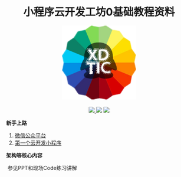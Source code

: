 <h1 align="center">小程序云开发工坊0基础教程资料</h1>
<p align="center">
	<img src="./pic/logo.png" alt="logo.png" height="200"/>
    <br/><br/>
    <a href="https://github.com/XDTIC/HowToBeginWithWechatMiniProgram/blob/master/LICENSE">
        <img src="https://img.shields.io/github/license/mashape/apistatus.svg?maxAge=2592000"/>
    </a>
	<img src="https://img.shields.io/github/repo-size/XDTIC/HowToBeginWithWechatMiniProgram.svg"/>
	<img src="https://img.shields.io/github/last-commit/XDTIC/HowToBeginWithWechatMiniProgram.svg"/>
</p>

**新手上路**

1. [微信公众平台](./articles/register.md)
2. [第一个云开发小程序](./articles/buildtry.md)

**架构等核心内容**

​	参见PPT和现场Code练习讲解

